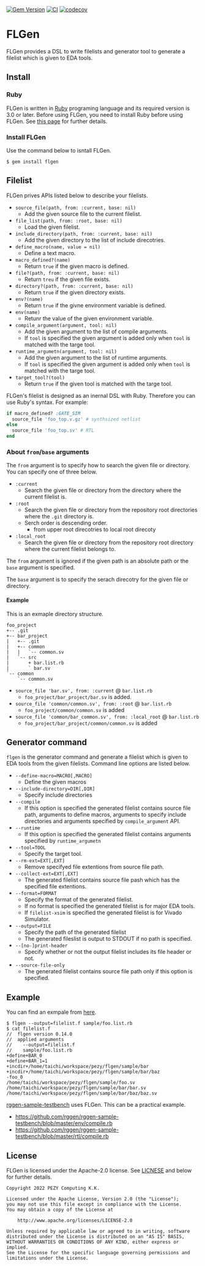 [![Gem Version](https://badge.fury.io/rb/flgen.svg)](https://badge.fury.io/rb/flgen)
[![CI](https://github.com/pezy-computing/flgen/actions/workflows/ci.yml/badge.svg)](https://github.com/pezy-computing/flgen/actions/workflows/ci.yml)
[![codecov](https://codecov.io/github/pezy-computing/flgen/branch/master/graph/badge.svg?token=P5JSMPRV3J)](https://codecov.io/github/pezy-computing/flgen)

# FLGen

FLGen provides a DSL to write filelists and generator tool to generate a filelist which is given to EDA tools.

## Install

### Ruby

FLGen is written in [Ruby](https://www.ruby-lang.org) programing language and its required version is 3.0 or later. Before using FLGen, you need to install Ruby before using FLGen. See [this page](https://www.ruby-lang.org/en/downloads/) for further details.

### Install FLGen

Use the command below to isntall FLGen.

```
$ gem install flgen
```

## Filelist

FLGen prives APIs listed below to describe your filelists.

* `source_file(path, from: :current, base: nil)`
    * Add the given source file to the current filelist.
* `file_list(path, from: :root, base: nil)`
    * Load the given filelist.
* `include_directory(path, from: :current, base: nil)`
    * Add the given directory to the list of include direcotries.
* `define_macro(name, value = nil)`
    * Define a text macro.
* `macro_defined?(name)`
    * Return `true` if the given macro is defined.
* `file?(path, from: :current, base: nil)`
    * Return `treu` if the given file exists.
* `directory?(path, from: :current, base: nil)`
    * Return `true` if the given directory exists.
* `env?(name)`
    * Return `true` if the givne environment variable is defined.
* `env(name)`
    * Retunr the value of the given environment variable.
* `compile_argument(argument, tool: nil)`
    * Add the given argument to the list of compile arguments.
    * If `tool` is specified the given argument is added only when `tool` is matched with the targe tool.
* `runtime_argumetn(argument, tool: nil)`
    * Add the given argument to the list of runtime arguments.
    * If `tool` is specified the given argument is added only when `tool` is matched with the targe tool.
* `target_tool?(tool)`
    * Return `true` if the given tool is matched with the targe tool.

FLGen's filelist is designed as an inernal DSL with Ruby. Therefore you can use Ruby's syntax. For example:

```ruby
if macro_defined? :GATE_SIM
  source_file 'foo_top.v.gz' # synthsized netlist
else
  source_file 'foo_top.sv' # RTL
end
```

### About `from`/`base` arguments

The `from` argument is to specify how to search the given file or directory. You can specify one of three below.

* `:current`
    * Search the given file or directory from the directory where the current filelist is.
* `:root`
    * Search the given file or directory from the repository root directories where the `.git` directory is.
    * Serch order is descending order.
        * from upper root direcotries to local root direcoty
* `:local_root`
    * Search the given file or directory from the repository root directory where the current filelist belongs to.

The `from` argument is ignored if the given path is an absolute path or the `base` argument is specified.

The `base` argument is to specify the serach direcotry for the given file or directory.

#### Example

This is an exmaple directory structure.

```
foo_project
+-- .git
+-- bar_project
|   +-- .git
|   +-- common
|   |   `-- common.sv
|   `-- src
|       + bar.list.rb
|       ` bar.sv
`-- common
    `-- common.sv
```

* `source_file 'bar.sv', from: :current` @ `bar.list.rb`
    * `foo_project/bar_project/bar.sv` is added.
* `source_file 'common/common.sv', from: :root` @ `bar.list.rb`
    * `foo_project/common/common.sv` is added
* `source_file 'common/bar_common.sv', from: :local_root` @ `bar.list.rb`
    * `foo_project/bar_project/common/common.sv` is added

## Generator command

`flgen` is the generator command and generate a filelist which is given to EDA tools from the given filelists. Command line options are listed below.

* `--define-macro=MACRO[,MACRO]`
    * Define the given macros
* `--include-directory=DIR[,DIR]`
    * Specify include directories
* `--compile`
    * If this option is specified the generated filelist contains source file path, arguments to define macros, arguments to specify include directories and arguments specified by `compile_argument` API.
* `--runtime`
    * If this option is specified the generated filelist contains arguments specified by `runtime_argumetn`
* `--tool=TOOL`
    * Specify the target tool.
* `--rm-ext=EXT[,EXT]`
    * Remove specifyed file extentions from source file path.
* `--collect-ext=EXT[,EXT]`
    * The generated filelist contains source file pash which has the specified file extentions.
* `--format=FORMAT`
    * Specify the format of the generated filelist.
    * If no format is specified the generated filelist is for major EDA tools.
    * If `filelist-xsim` is specified the generated filelist is for Vivado Simulator.
* `--output=FILE`
    * Specify the path of the generated filelist
    * The generated fileslist is output to STDOUT if no path is specified.
* `--[no-]print-header`
    * Specify whether or not the output filelist includes its file header or not.
* `--source-file-only`
    * The generated filelist contains source file path only if this option is specified.

## Example

You can find an exmpale from [here](https://github.com/pezy-computing/flgen/tree/master/sample).

```
$ flgen --output=filelist.f sample/foo.list.rb
$ cat filelist.f
//  flgen version 0.14.0
//  applied arguments
//    --output=filelist.f
//    sample/foo.list.rb
+define+BAR_0
+define+BAR_1=1
+incdir+/home/taichi/workspace/pezy/flgen/sample/bar
+incdir+/home/taichi/workspace/pezy/flgen/sample/bar/baz
-foo_0
/home/taichi/workspace/pezy/flgen/sample/foo.sv
/home/taichi/workspace/pezy/flgen/sample/bar/bar.sv
/home/taichi/workspace/pezy/flgen/sample/bar/baz/baz.sv
```

[rggen-sample-testbench](https://github.com/rggen/rggen-sample-testbench) uses FLGen. This can be a practical example.

* https://github.com/rggen/rggen-sample-testbench/blob/master/env/compile.rb
* https://github.com/rggen/rggen-sample-testbench/blob/master/rtl/compile.rb

## License

FLGen is licensed under the Apache-2.0 license. See [LICNESE](LICENSE) and below for further details.

```
Copyright 2022 PEZY Computing K.K.

Licensed under the Apache License, Version 2.0 (the "License");
you may not use this file except in compliance with the License.
You may obtain a copy of the License at

    http://www.apache.org/licenses/LICENSE-2.0

Unless required by applicable law or agreed to in writing, software
distributed under the License is distributed on an "AS IS" BASIS,
WITHOUT WARRANTIES OR CONDITIONS OF ANY KIND, either express or implied.
See the License for the specific language governing permissions and
limitations under the License.
```
